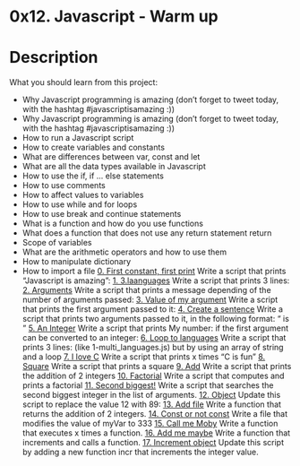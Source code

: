 # 0x12. Javascript - Warm up
# Description
What you should learn from this project:
* Why Javascript programming is amazing (don’t forget to tweet today, with the hashtag #javascriptisamazing :))
* Why Javascript programming is amazing (don’t forget to tweet today, with the hashtag #javascriptisamazing :))
* How to run a Javascript script
* How to create variables and constants
* What are differences between var, const and let
* What are all the data types available in Javascript
* How to use the if, if ... else statements
* How to use comments
* How to affect values to variables
* How to use while and for loops
* How to use break and continue statements
* What is a function and how do you use functions
* What does a function that does not use any return statement return
* Scope of variables
* What are the arithmetic operators and how to use them
* How to manipulate dictionary
* How to import a file
[0. First constant, first print](https://github.com/chrisokwisa/alx-higher_level_programming/blob/master/0x12-javascript-warm_up/0-javascript_is_amazing.js)
Write a script that prints “Javascript is amazing”:
[1. 3.laanguages](https://github.com/chrisokwisa/alx-higher_level_programming/blob/master/0x12-javascript-warm_up/1-multi_languages.js)
Write a script that prints 3 lines:
[2. Arguments](https://github.com/chrisokwisa/alx-higher_level_programming/blob/master/0x12-javascript-warm_up/2-arguments.js)
Write a script that prints a message depending of the number of arguments passed:
[3. Value of my argument](https://github.com/chrisokwisa/alx-higher_level_programming/blob/master/0x12-javascript-warm_up/3-value_argument.js)
Write a script that prints the first argument passed to it:
[4. Create a sentence](https://github.com/chrisokwisa/alx-higher_level_programming/blob/master/0x12-javascript-warm_up/4-concat.js)
Write a script that prints two arguments passed to it, in the following format: “ is ”
[5. An Integer](https://github.com/chrisokwisa/alx-higher_level_programming/blob/master/0x12-javascript-warm_up/5-to_integer.js)
Write a script that prints My number: if the first argument can be converted to an integer:
[6. Loop to languages](https://github.com/chrisokwisa/alx-higher_level_programming/blob/master/0x12-javascript-warm_up/6-multi_languages_loop.js)
Write a script that prints 3 lines: (like 1-multi_languages.js) but by using an array of string and a loop
[7. I love C](https://github.com/chrisokwisa/alx-higher_level_programming/blob/master/0x12-javascript-warm_up/7-multi_c.js)
Write a script that prints x times “C is fun”
[8. Square](https://github.com/chrisokwisa/alx-higher_level_programming/blob/master/0x12-javascript-warm_up/8-square.js)
Write a script that prints a square
[9. Add](https://github.com/chrisokwisa/alx-higher_level_programming/blob/master/0x12-javascript-warm_up/9-add.js)
Write a script that prints the addition of 2 integers
[10. Factorial](https://github.com/chrisokwisa/alx-higher_level_programming/blob/master/0x12-javascript-warm_up/10-factorial.js)
Write a script that computes and prints a factorial
[11. Second biggest!](https://github.com/chrisokwisa/alx-higher_level_programming/blob/master/0x12-javascript-warm_up/11-second_biggest.js)
Write a script that searches the second biggest integer in the list of arguments.
[12. Object](https://github.com/chrisokwisa/alx-higher_level_programming/blob/master/0x12-javascript-warm_up/12-object.js)
Update this script to replace the value 12 with 89:
[13. Add file](https://github.com/chrisokwisa/alx-higher_level_programming/blob/master/0x12-javascript-warm_up/13-add.js)
Write a function that returns the addition of 2 integers.
[14. Const or not const](https://github.com/chrisokwisa/alx-higher_level_programming/blob/master/0x12-javascript-warm_up/100-let_me_const.js)
Write a file that modifies the value of myVar to 333
[15. Call me Moby](https://github.com/chrisokwisa/alx-higher_level_programming/blob/master/0x12-javascript-warm_up/101-call_me_moby.js)
Write a function that executes x times a function.
[16. Add me maybe](https://github.com/chrisokwisa/alx-higher_level_programming/blob/master/0x12-javascript-warm_up/102-add_me_maybe.js)
Write a function that increments and calls a function.
[17. Increment object](https://github.com/chrisokwisa/alx-higher_level_programming/blob/master/0x12-javascript-warm_up/103-object_fct.js)
Update this script by adding a new function incr that increments the integer value.
